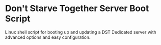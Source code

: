 # Don't Starve Together Server Boot Script
Linux shell script for booting up and updating a DST Dedicated server with advanced options and easy configuration.
